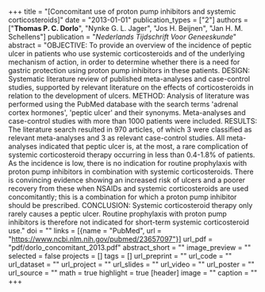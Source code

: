 +++
title = "[Concomitant use of proton pump inhibitors and systemic corticosteroids]"
date = "2013-01-01"
publication_types = ["2"]
authors = ["**Thomas P. C. Dorlo**", "Nynke G. L. Jager", "Jos H. Beijnen", "Jan H. M. Schellens"]
publication = "_Nederlands Tijdschrift Voor Geneeskunde_"
abstract = "OBJECTIVE: To provide an overview of the incidence of peptic ulcer in patients who use systemic corticosteroids and of the underlying mechanism of action, in order to determine whether there is a need for gastric protection using proton pump inhibitors in these patients. DESIGN: Systematic literature review of published meta-analyses and case-control studies, supported by relevant literature on the effects of corticosteroids in relation to the development of ulcers. METHOD: Analysis of literature was performed using the PubMed database with the search terms 'adrenal cortex hormones', 'peptic ulcer' and their synonyms. Meta-analyses and case-control studies with more than 1000 patients were included. RESULTS: The literature search resulted in 970 articles, of which 3 were classified as relevant meta-analyses and 3 as relevant case-control studies. All meta-analyses indicated that peptic ulcer is, at the most, a rare complication of systemic corticosteroid therapy occurring in less than 0.4-1.8% of patients. As the incidence is low, there is no indication for routine prophylaxis with proton pump inhibitors in combination with systemic corticosteroids. There is convincing evidence showing an increased risk of ulcers and a poorer recovery from these when NSAIDs and systemic corticosteroids are used concomitantly; this is a combination for which a proton pump inhibitor should be prescribed. CONCLUSION: Systemic corticosteroid therapy only rarely causes a peptic ulcer. Routine prophylaxis with proton pump inhibitors is therefore not indicated for short-term systemic corticosteroid use."
doi = ""
links = [{name = "PubMed", url = "https://www.ncbi.nlm.nih.gov/pubmed/23657097"}]
url_pdf = "pdf/dorlo_concomitant_2013.pdf"
abstract_short = ""
image_preview = ""
selected = false
projects = []
tags = []
url_preprint = ""
url_code = ""
url_dataset = ""
url_project = ""
url_slides = ""
url_video = ""
url_poster = ""
url_source = ""
math = true
highlight = true
[header]
image = ""
caption = ""
+++
